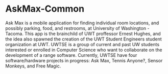 # AskMax-Common
Ask Max is a mobile application for finding individual room locations, and possibly parking, food, and restrooms,
at University of Washington - Tacoma.  This app is the brainchild of UWT proffessor Ernest Hughes, and the idea also spawned the creation
of the UWT Student Engineers student organization at UWT.  UWTSE is a group of current and past UW students interested or enrolled in Computer
Science who want to collaborate on the development of a range software.  Currently, UWTSE have four software/hardware projects in progress: 
Ask Max, Tennis Anyone?, Sensor Monkeys, and Free Magic.
